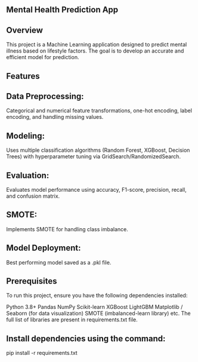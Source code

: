 ## Mental Health Prediction App

## Overview

This project is a Machine Learning application designed to predict mental illness based on lifestyle factors. The goal is to develop an accurate and efficient model for prediction.

## Features
## Data Preprocessing: 
Categorical and numerical feature transformations, one-hot encoding, label encoding, and handling missing values.
## Modeling: 
Uses multiple classification algorithms (Random Forest, XGBoost, Decision Trees) with hyperparameter tuning via GridSearch/RandomizedSearch.
## Evaluation: 
Evaluates model performance using accuracy, F1-score, precision, recall, and confusion matrix.
## SMOTE: 
Implements SMOTE for handling class imbalance.
## Model Deployment:
 Best performing model saved as a .pkl file.

## Prerequisites
To run this project, ensure you have the following dependencies installed:

Python 3.8+
Pandas
NumPy
Scikit-learn
XGBoost
LightGBM
Matplotlib / Seaborn (for data visualization)
SMOTE (imbalanced-learn library)
etc. The full list of libraries are present in requirements.txt file.

## Install dependencies using the command:

pip install -r requirements.txt

